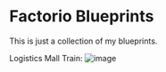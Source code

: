 # Factorio Blueprints

This is just a collection of my blueprints.

Logistics Mall Train: 
![image](https://github.com/Uaird/Factorio-Blueprints/assets/96286260/304aad3a-faf3-4bbd-960c-ef1fea6d9a2d)
